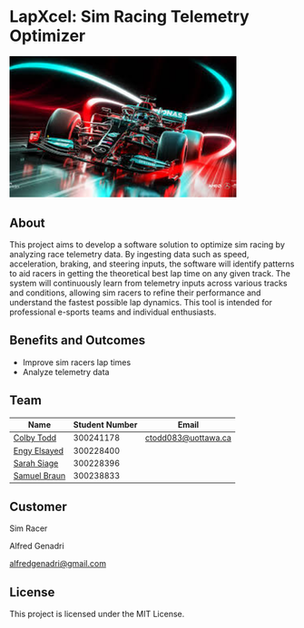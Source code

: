 # LapXcel: Sim Racing Telemetry Optimizer

<img src="./logo.png" alt="Project Logo" width="400">

## About
This project aims to develop a software solution to optimize sim racing by analyzing race telemetry data. By ingesting data such as speed, acceleration, braking, and steering inputs, the software will identify patterns to aid racers in getting the theoretical best lap time on any given track. The system will continuously learn from telemetry inputs across various tracks and conditions, allowing sim racers to refine their performance and understand the fastest possible lap dynamics. This tool is intended for professional e-sports teams and individual enthusiasts.

## Benefits and Outcomes
- Improve sim racers lap times
- Analyze telemetry data

## Team
| Name   | Student Number   | Email  |
|------------|------------|------------|
| [Colby Todd](https://www.linkedin.com/in/colbytodd/) | 300241178| ctodd083@uottawa.ca|
| [Engy Elsayed](https://www.linkedin.com/in/engy-els) | 300228400| |
| [Sarah Siage](https://www.linkedin.com/in/sarah-siage-167144224)| 300228396| |
| [Samuel Braun](https://www.linkedin.com/in/samuel-braun-5a1435221/)| 300238833| |

## Customer
Sim Racer

Alfred Genadri

alfredgenadri@gmail.com

## License
This project is licensed under the MIT License.
